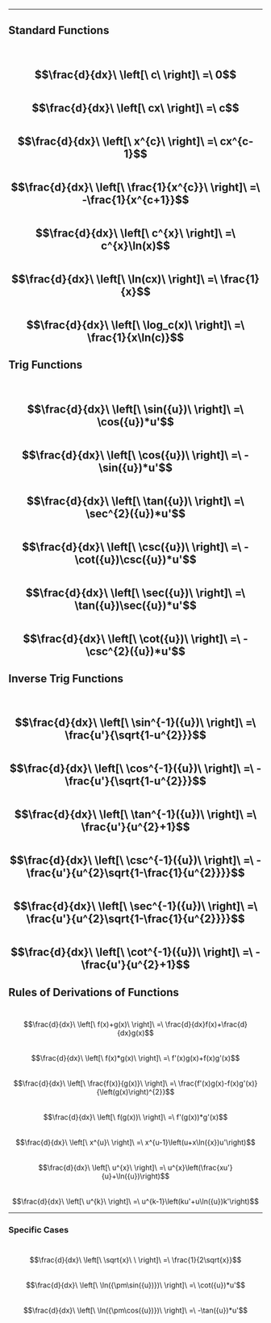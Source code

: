 
---
## Standard Functions
\
$$\frac{d}{dx}\ \left[\ c\ \right]\ =\ 0$$
\
$$\frac{d}{dx}\ \left[\ cx\ \right]\ =\ c$$
\
$$\frac{d}{dx}\ \left[\ x^{c}\ \right]\ =\ cx^{c-1}$$
\
$$\frac{d}{dx}\ \left[\ \frac{1}{x^{c}}\ \right]\ =\ -\frac{1}{x^{c+1}}$$
\
$$\frac{d}{dx}\ \left[\ c^{x}\ \right]\ =\ c^{x}\ln(x)$$
\
$$\frac{d}{dx}\ \left[\ \ln(cx)\ \right]\ =\ \frac{1}{x}$$
\
$$\frac{d}{dx}\ \left[\ \log_c(x)\ \right]\ =\ \frac{1}{x\ln(c)}$$
---
## Trig Functions
\
$$\frac{d}{dx}\ \left[\ \sin({u})\ \right]\ =\ \cos({u})*u'$$
\
$$\frac{d}{dx}\ \left[\ \cos({u})\ \right]\ =\ -\sin({u})*u'$$
\
$$\frac{d}{dx}\ \left[\ \tan({u})\ \right]\ =\ \sec^{2}({u})*u'$$
\
$$\frac{d}{dx}\ \left[\ \csc({u})\ \right]\ =\ -\cot({u})\csc({u})*u'$$
\
$$\frac{d}{dx}\ \left[\ \sec({u})\ \right]\ =\ \tan({u})\sec({u})*u'$$
\
$$\frac{d}{dx}\ \left[\ \cot({u})\ \right]\ =\ -\csc^{2}({u})*u'$$
---
## Inverse Trig Functions
\
$$\frac{d}{dx}\ \left[\ \sin^{-1}({u})\ \right]\ =\ \frac{u'}{\sqrt{1-u^{2}}}$$
\
$$\frac{d}{dx}\ \left[\ \cos^{-1}({u})\ \right]\ =\ -\frac{u'}{\sqrt{1-u^{2}}}$$
\
$$\frac{d}{dx}\ \left[\ \tan^{-1}({u})\ \right]\ =\ \frac{u'}{u^{2}+1}$$
\
$$\frac{d}{dx}\ \left[\ \csc^{-1}({u})\ \right]\ =\ -\frac{u'}{u^{2}\sqrt{1-\frac{1}{u^{2}}}}$$
\
$$\frac{d}{dx}\ \left[\ \sec^{-1}({u})\ \right]\ =\ \frac{u'}{u^{2}\sqrt{1-\frac{1}{u^{2}}}}$$
\
$$\frac{d}{dx}\ \left[\ \cot^{-1}({u})\ \right]\ =\ -\frac{u'}{u^{2}+1}$$
---
## Rules of Derivations of Functions
\
$$\frac{d}{dx}\ \left[\ f(x)+g(x)\ \right]\ =\ \frac{d}{dx}f(x)+\frac{d}{dx}g(x)$$
\
$$\frac{d}{dx}\ \left[\ f(x)*g(x)\ \right]\ =\ f'(x)g(x)+f(x)g'(x)$$
\
$$\frac{d}{dx}\ \left[\ \frac{f(x)}{g(x)}\ \right]\ =\ \frac{f'(x)g(x)-f(x)g'(x)}{\left(g(x)\right)^{2}}$$
\
$$\frac{d}{dx}\ \left[\ f(g(x))\ \right]\ =\ f'(g(x))*g'(x)$$
\
$$\frac{d}{dx}\ \left[\ x^{u}\ \right]\ =\ x^{u-1}\left(u+x\ln({x})u'\right)$$
\
$$\frac{d}{dx}\ \left[\ u^{x}\ \right]\ =\ u^{x}\left(\frac{xu'}{u}+\ln({u})\right)$$
\
$$\frac{d}{dx}\ \left[\ u^{k}\ \right]\ =\ u^{k-1}\left(ku'+u\ln({u})k'\right)$$

---
### Specific Cases
\
$$\frac{d}{dx}\ \left[\ \sqrt{x}\ \ \right]\ =\ \frac{1}{2\sqrt{x}}$$
\
$$\frac{d}{dx}\ \left[\ \ln({\pm\sin({u})})\ \right]\ =\ \cot({u})*u'$$
\
$$\frac{d}{dx}\ \left[\ \ln({\pm\cos({u})})\ \right]\ =\ -\tan({u})*u'$$
